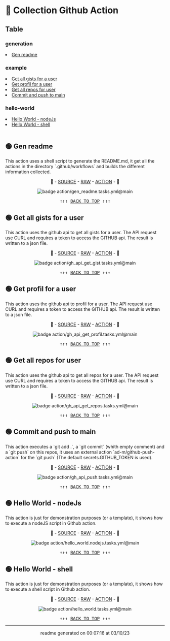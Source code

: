 <h1>🚀 Collection Github Action</h1><h2>Table</h2><table><tr></tr><tr> <h3>generation</h3>  <li><a href='#--Gen-readme' title='go to  Gen readme'> Gen readme</a></li> <h3>example</h3>  <li><a href='#--Get-all-gists-for-a-user' title='go to  Get all gists for a user'> Get all gists for a user</a></li> <li><a href='#--Get-profil-for-a-user' title='go to  Get profil for a user'> Get profil for a user</a></li> <li><a href='#--Get-all-repos-for-user' title='go to  Get all repos for user'> Get all repos for user</a></li> <li><a href='#--Commit-and-push-to-main' title='go to  Commit and push to main'> Commit and push to main</a></li> <h3>hello-world</h3>  <li><a href='#--Hello-World---nodeJs' title='go to  Hello World - nodeJs'> Hello World - nodeJs</a></li> <li><a href='#--Hello-World---shell' title='go to  Hello World - shell'> Hello World - shell</a></li></tr></table>        <h2>🟢  Gen readme</h2>        <p> This action uses a shell script to generate the README.md, it get all the actions in the directory `.github/workflows` and builds the different information collected.</p>        <p style=text-align:center align=center>        🔗         - <a href='https://github.com/tmslpm/Collection-Github-Action/blob/main/.github/workflows/gen_readme.tasks.yml' title='open the source code of the action'>SOURCE</a>        - <a href='https://raw.githubusercontent.com/tmslpm/Collection-Github-Action/main/.github/workflows/gen_readme.tasks.yml' title='open the raw code of the action'>RAW</a>        - <a href='https://github.com/tmslpm/Collection-Github-Action/actions/workflows/gen_readme.tasks.yml' title='open the the action'>ACTION</a>        - 🔗</p><p style=text-align:center align=center>        <img src='https://github.com/tmslpm/Collection-Github-Action/actions/workflows/gen_readme.tasks.yml/badge.svg' alt='badge action/gen_readme.tasks.yml@main'/>        </p><pre align=center>↑↑↑ <a href='#-collection-github-action' title='click to scroll up' alt='click to scroll up'>BACK TO TOP</a> ↑↑↑</pre>        <h2>🟢  Get all gists for a user</h2>        <p> This action uses the github api to get all gists for a user. The API request use CURL and requires a token to access the GITHUB api. The result is written to a json file.</p>        <p style=text-align:center align=center>        🔗         - <a href='https://github.com/tmslpm/Collection-Github-Action/blob/main/.github/workflows/gh_api_get_gist.tasks.yml' title='open the source code of the action'>SOURCE</a>        - <a href='https://raw.githubusercontent.com/tmslpm/Collection-Github-Action/main/.github/workflows/gh_api_get_gist.tasks.yml' title='open the raw code of the action'>RAW</a>        - <a href='https://github.com/tmslpm/Collection-Github-Action/actions/workflows/gh_api_get_gist.tasks.yml' title='open the the action'>ACTION</a>        - 🔗</p><p style=text-align:center align=center>        <img src='https://github.com/tmslpm/Collection-Github-Action/actions/workflows/gh_api_get_gist.tasks.yml/badge.svg' alt='badge action/gh_api_get_gist.tasks.yml@main'/>        </p><pre align=center>↑↑↑ <a href='#-collection-github-action' title='click to scroll up' alt='click to scroll up'>BACK TO TOP</a> ↑↑↑</pre>        <h2>🟢  Get profil for a user</h2>        <p> This action uses the github api to profil for a user. The API request use CURL and requires a token to access the GITHUB api. The result is written to a json file.</p>        <p style=text-align:center align=center>        🔗         - <a href='https://github.com/tmslpm/Collection-Github-Action/blob/main/.github/workflows/gh_api_get_profil.tasks.yml' title='open the source code of the action'>SOURCE</a>        - <a href='https://raw.githubusercontent.com/tmslpm/Collection-Github-Action/main/.github/workflows/gh_api_get_profil.tasks.yml' title='open the raw code of the action'>RAW</a>        - <a href='https://github.com/tmslpm/Collection-Github-Action/actions/workflows/gh_api_get_profil.tasks.yml' title='open the the action'>ACTION</a>        - 🔗</p><p style=text-align:center align=center>        <img src='https://github.com/tmslpm/Collection-Github-Action/actions/workflows/gh_api_get_profil.tasks.yml/badge.svg' alt='badge action/gh_api_get_profil.tasks.yml@main'/>        </p><pre align=center>↑↑↑ <a href='#-collection-github-action' title='click to scroll up' alt='click to scroll up'>BACK TO TOP</a> ↑↑↑</pre>        <h2>🟢  Get all repos for user</h2>        <p> This action uses the github api to get all repos for a user. The API request use CURL and requires a token to access the GITHUB api. The result is written to a json file. </p>        <p style=text-align:center align=center>        🔗         - <a href='https://github.com/tmslpm/Collection-Github-Action/blob/main/.github/workflows/gh_api_get_repos.tasks.yml' title='open the source code of the action'>SOURCE</a>        - <a href='https://raw.githubusercontent.com/tmslpm/Collection-Github-Action/main/.github/workflows/gh_api_get_repos.tasks.yml' title='open the raw code of the action'>RAW</a>        - <a href='https://github.com/tmslpm/Collection-Github-Action/actions/workflows/gh_api_get_repos.tasks.yml' title='open the the action'>ACTION</a>        - 🔗</p><p style=text-align:center align=center>        <img src='https://github.com/tmslpm/Collection-Github-Action/actions/workflows/gh_api_get_repos.tasks.yml/badge.svg' alt='badge action/gh_api_get_repos.tasks.yml@main'/>        </p><pre align=center>↑↑↑ <a href='#-collection-github-action' title='click to scroll up' alt='click to scroll up'>BACK TO TOP</a> ↑↑↑</pre>        <h2>🟢  Commit and push to main</h2>        <p> This action executes a `git add .`, a `git commit` (whith empty comment) and a `git  push` on this repos, it uses an external action `ad-m/github-push-action` for the `git push` (The default secrets.GITHUB_TOKEN is used).  </p>        <p style=text-align:center align=center>        🔗         - <a href='https://github.com/tmslpm/Collection-Github-Action/blob/main/.github/workflows/gh_api_push.tasks.yml' title='open the source code of the action'>SOURCE</a>        - <a href='https://raw.githubusercontent.com/tmslpm/Collection-Github-Action/main/.github/workflows/gh_api_push.tasks.yml' title='open the raw code of the action'>RAW</a>        - <a href='https://github.com/tmslpm/Collection-Github-Action/actions/workflows/gh_api_push.tasks.yml' title='open the the action'>ACTION</a>        - 🔗</p><p style=text-align:center align=center>        <img src='https://github.com/tmslpm/Collection-Github-Action/actions/workflows/gh_api_push.tasks.yml/badge.svg' alt='badge action/gh_api_push.tasks.yml@main'/>        </p><pre align=center>↑↑↑ <a href='#-collection-github-action' title='click to scroll up' alt='click to scroll up'>BACK TO TOP</a> ↑↑↑</pre>        <h2>🟢  Hello World - nodeJs</h2>        <p> This action is just for demonstration purposes (or a template), it shows how to execute a nodeJS script in Github action.</p>        <p style=text-align:center align=center>        🔗         - <a href='https://github.com/tmslpm/Collection-Github-Action/blob/main/.github/workflows/hello_world.nodejs.tasks.yml' title='open the source code of the action'>SOURCE</a>        - <a href='https://raw.githubusercontent.com/tmslpm/Collection-Github-Action/main/.github/workflows/hello_world.nodejs.tasks.yml' title='open the raw code of the action'>RAW</a>        - <a href='https://github.com/tmslpm/Collection-Github-Action/actions/workflows/hello_world.nodejs.tasks.yml' title='open the the action'>ACTION</a>        - 🔗</p><p style=text-align:center align=center>        <img src='https://github.com/tmslpm/Collection-Github-Action/actions/workflows/hello_world.nodejs.tasks.yml/badge.svg' alt='badge action/hello_world.nodejs.tasks.yml@main'/>        </p><pre align=center>↑↑↑ <a href='#-collection-github-action' title='click to scroll up' alt='click to scroll up'>BACK TO TOP</a> ↑↑↑</pre>        <h2>🟢  Hello World - shell</h2>        <p> This action is just for demonstration purposes (or a template), it shows how to execute a shell script in Github action.</p>        <p style=text-align:center align=center>        🔗         - <a href='https://github.com/tmslpm/Collection-Github-Action/blob/main/.github/workflows/hello_world.tasks.yml' title='open the source code of the action'>SOURCE</a>        - <a href='https://raw.githubusercontent.com/tmslpm/Collection-Github-Action/main/.github/workflows/hello_world.tasks.yml' title='open the raw code of the action'>RAW</a>        - <a href='https://github.com/tmslpm/Collection-Github-Action/actions/workflows/hello_world.tasks.yml' title='open the the action'>ACTION</a>        - 🔗</p><p style=text-align:center align=center>        <img src='https://github.com/tmslpm/Collection-Github-Action/actions/workflows/hello_world.tasks.yml/badge.svg' alt='badge action/hello_world.tasks.yml@main'/>        </p><pre align=center>↑↑↑ <a href='#-collection-github-action' title='click to scroll up' alt='click to scroll up'>BACK TO TOP</a> ↑↑↑</pre><hr><p style=text-align:center align=center>readme generated on 00:07:16 at 03/10/23</p>
